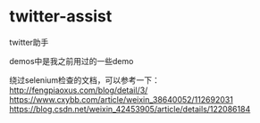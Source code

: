 # twitter-assist
twitter助手

demos中是我之前用过的一些demo

绕过selenium检查的文档，可以参考一下：
http://fengpiaoxus.com/blog/detail/3/
https://www.cxybb.com/article/weixin_38640052/112692031
https://blog.csdn.net/weixin_42453905/article/details/122086184
